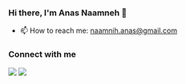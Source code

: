 ### Hi there, I'm Anas Naamneh 👋

<!--
**AnasNaamneh/AnasNaamneh** is a ✨ _special_ ✨ repository because its `README.md` (this file) appears on your GitHub profile.

Here are some ideas to get you started:

- 🔭 I’m currently working on ...
- 🌱 I’m currently learning ...
- 👯 I’m looking to collaborate on ...
- 🤔 I’m looking for help with ...
- 💬 Ask me about ...
- 📫 How to reach me: ...
- 😄 Pronouns: ...
- ⚡ Fun fact: ...
-->

- 📫 How to reach me: naamnih.anas@gmail.com


### Connect with me

<a href="https://www.linkedin.com/in/anasnaamneh/"><img src="https://img.shields.io/badge/linkedin-%230077B5.svg?style=for-the-badge&logo=linkedin&logoColor=white"></a>  <a href="mailto:naamnih.anas@gmail.com"><img src="https://img.shields.io/badge/Gmail-D14836?style=for-the-badge&logo=gmail&logoColor=white"></a>


